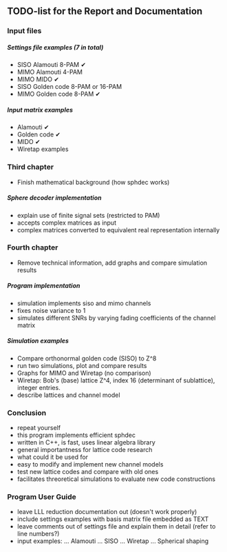 ## TODO-list for the Report and Documentation

### Input files
##### Settings file examples (7 in total)
- SISO Alamouti 8-PAM ✔
- MIMO Alamouti 4-PAM
- MIMO MIDO ✔
- SISO Golden code 8-PAM or 16-PAM
- MIMO Golden code 8-PAM ✔

##### Input matrix examples
- Alamouti ✔
- Golden code ✔
- MIDO ✔
- Wiretap examples

### Third chapter
- Finish mathematical background (how sphdec works)

##### Sphere decoder implementation
- explain use of finite signal sets (restricted to PAM)
- accepts complex matrices as input
- complex matrices converted to equivalent real representation internally

### Fourth chapter
- Remove technical information, add graphs and compare simulation results

##### Program implementation
- simulation implements siso and mimo channels
- fixes noise variance to 1
- simulates different SNRs by varying fading coefficients of the channel matrix

##### Simulation examples
- Compare orthonormal golden code (SISO) to Z^8
- run two simulations, plot and compare results
- Graphs for MIMO and Wiretap (no comparison)
- Wiretap: Bob's (base) lattice Z^4, index 16 (determinant of sublattice), integer entries.
- describe lattices and channel model

### Conclusion
- repeat yourself
- this program implements efficient sphdec
- written in C++, is fast, uses linear algebra library
- general importantness for lattice code research
- what could it be used for
- easy to modify and implement new channel models
- test new lattice codes and compare with old ones
- facilitates threoretical simulations to evaluate new code constructions

### Program User Guide
- leave LLL reduction documentation out (doesn't work properly)
- include settings examples with basis matrix file embedded as TEXT
- leave comments out of settings file and explain them in detail (refer to line numbers?)
- input examples:
... Alamouti
... SISO
... Wiretap
... Spherical shaping


